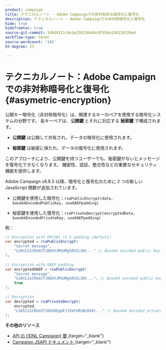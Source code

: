 ```yaml
---
product: campaign
title: テクニカルノート - Adobe Campaignでの非対称的な暗号化と復号化
description: テクニカルノート - Adobe Campaignでの非対称暗号化と復号化
hide: true
hidefromtoc: true
source-git-commit: 1d9d4111cde1e230220a04c8fd10a126116339ad
workflow-type: tm+mt
source-wordcount: '142'
ht-degree: 2%

---
```


# テクニカルノート：Adobe Campaignでの非対称暗号化と復号化 {#asymetric-encryption}

公開キー暗号化（非対称暗号化）は、関連するキーのペアを使用する暗号化システムの分野です。 各キーペアは、**公開鍵** とそれに対応する **秘密鍵** で構成されます。

* **公開鍵** は公開して共有され、データの暗号化に使用されます。

* **秘密鍵** は秘密に保たれ、データの復号化に使用されます。

このアプローチにより、公開鍵を持つユーザーでも、秘密鍵がないとメッセージを復号化できなくなります。 機密性、認証、整合性などの重要なセキュリティ機能を提供します。

Adobe Campaign v8.8.3 以降、暗号化と復号化のために 2 つの新しい JavaScript 関数が追加されています。

* 公開鍵を使用した暗号化：`rsaPublicEncrypt(data, base64EncodedPublicKey, useOAEPpadding)`

* 秘密鍵を使用した復号化：`rsaPrivateDecrypt(encryptedData, base64EncodedPrivateKey, useOAEPpadding)`


例：

```Java
// Encryption with PKCS#1 v1.5 padding (default)
var encrypted = rsaPublicEncrypt(
    "Secret message",
    "LS0tLS1CRUdJTiBQVUJMSUMgS0VZLS0t..." // Base64 encoded public key
);
 
// Encryption with OAEP padding
var encryptedOAEP = rsaPublicEncrypt(
    "Secret message",
    "LS0tLS1CRUdJTiBQVUJMSUMgS0VZLS0t...", // Base64 encoded public key
    true
);
 
// Decryption
var decrypted = rsaPrivateDecrypt(
    encrypted,
    "LS0tLS1CRUdJTiBSU0EgUFJJVkFURSBLRVkt..." // Base64 encoded private key
);
```

**その他のリソース**

* [API の  [!DNL Campaign]  要 ](https://experienceleague.adobe.com/ja/docs/campaign/campaign-v8/developer/api){target="_blank"}
* [Campaign JSAPI ドキュメント ](https://experienceleague.adobe.com/developer/campaign-api/api/p-1.html?lang=ja){target="_blank"}
